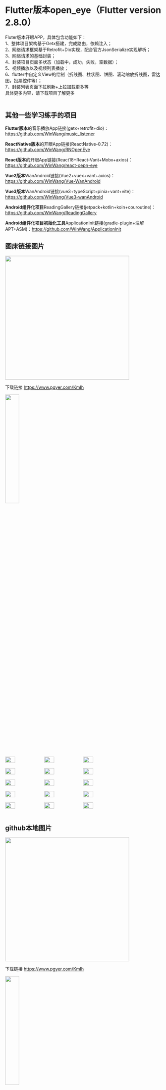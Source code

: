 # Flutter版本open_eye（Flutter version 2.8.0）

Fluter版本开眼APP，具体包含功能如下：<br>
1、整体项目架构基于Getx搭建，完成路由，依赖注入；<br>
2、网络请求框架基于Retrofit+Dio实现，配合官方JsonSerialize实现解析；<br>
3、网络请求的基础封装；<br>
4、封装项目页面多状态（加载中，成功，失败，空数据）；<br>
5、视频播放以及视频列表播放；<br>
6、flutter中自定义View的绘制（折线图、柱状图、饼图、滚动缩放折线图，雷达图，投票控件等）；<br>
7、封装列表页面下拉刷新+上拉加载更多等<br>
具体更多内容，请下载项目了解更多<br><br>

## 其他一些学习练手的项目

**Flutter版本**的音乐播放App链接(getx+retrofit+dio)：https://github.com/WinWang/music_listener <br>

**ReactNative版本**的开眼App链接(ReactNative-0.72)：https://github.com/WinWang/RNOpenEye <br>

**React版本**的开眼App链接(React18+React-Vant+Mobx+axios)：https://github.com/WinWang/react-oepn-eye <br>

**Vue2版本**WanAndroid链接(Vue2+vuex+vant+axios)：https://github.com/WinWang/Vue-WanAndroid <br>

**Vue3版本**WanAndroid链接(vue3+typeScript+pinia+vant+vite)：https://github.com/WinWang/Vue3-wanAndroid

**Android组件化项目**ReadingGallery链接(jetpack+kotlin+koin+couroutine)：https://github.com/WinWang/ReadingGallery <br>

**Android组件化项目初始化工具**ApplicationInit链接(gradle-plugin+注解APT+ASM)：https://github.com/WinWang/ApplicationInit <br>

## 图床链接图片 <br>
<img src="https://s2.loli.net/2023/04/12/3I5GqNJnTEHUlC9.png" width="400px">

下载链接 https://www.pgyer.com/KmIh


<img src="https://github.com/WinWang/open_eye/blob/master/screenshot/demo.gif" width="30%">
<br/>
<div style="display: flex; flex-direction: row">
<img src="https://s2.loli.net/2023/04/12/uRdS51WNI4UlHj7.png" width="25%">
<img src="https://s2.loli.net/2023/04/12/4HpidAjgtyQSKVW.png" width="25%">
<img src="https://s2.loli.net/2023/04/12/dfeO5ouCGmPUXAR.png" width="25%">
</div>

<br/>

<div style="display: flex; flex-direction: row">
<img src="https://s2.loli.net/2023/04/12/s8RI1bFfq7WiJM3.png" width="25%">
<img src="https://s2.loli.net/2023/04/12/HqLhKcG6QPsWk4V.png" width="25%">
<img src="https://s2.loli.net/2023/04/12/xju2cqQlKv9yJap.png" width="25%">
</div>

<br/>

<div style="display: flex; flex-direction: row">
<img src="https://s2.loli.net/2023/04/12/3rhxUOyK65JDuAz.png" width="25%">
<img src="https://s2.loli.net/2023/04/12/pwNrsGJO9va48xQ.png" width="25%">
<img src="https://s2.loli.net/2023/04/12/RkWDIcBjNbo1mpn.png" width="25%">
</div>

<br/>

<div style="display: flex; flex-direction: row">
<img src="https://s2.loli.net/2023/04/12/LUTgSvR3VPaAjyM.png" width="25%">
<img src="https://s2.loli.net/2023/04/12/WkITDd9uMZLl5GQ.png" width="25%">
<img src="https://s2.loli.net/2023/04/12/rIXAFqd3txPvjhf.png" width="25%">
</div>
<br/>

<div style="display: flex; flex-direction: row">
<img src="https://s2.loli.net/2023/04/12/6YRHqK3J9fv1imA.png" width="25%">
<img src="https://s2.loli.net/2023/04/12/4oEqZg5BXvtxebV.jpg" width="25%">
<img src="https://s2.loli.net/2023/04/12/yE24mshHFzwK9Jn.jpg" width="25%">
</div>
<br/>

## github本地图片 <br> 

<img src="https://github.com/WinWang/open_eye/blob/master/screenshot/download.png" width="400px">

下载链接 https://www.pgyer.com/KmIh


<img src="https://github.com/WinWang/open_eye/blob/master/screenshot/demo.gif" width="30%">
<br/>
<div style="display: flex; flex-direction: row">
<img src="https://github.com/WinWang/open_eye/blob/master/screenshot/1.png" width="25%">
<img src="https://github.com/WinWang/open_eye/blob/master/screenshot/2.png" width="25%">
<img src="https://github.com/WinWang/open_eye/blob/master/screenshot/3.png" width="25%">
</div>

<br/>

<div style="display: flex; flex-direction: row">
<img src="https://github.com/WinWang/open_eye/blob/master/screenshot/4.png" width="25%">
<img src="https://github.com/WinWang/open_eye/blob/master/screenshot/5.png" width="25%">
<img src="https://github.com/WinWang/open_eye/blob/master/screenshot/6.png" width="25%">
</div>

<br/>

<div style="display: flex; flex-direction: row">
<img src="https://github.com/WinWang/open_eye/blob/master/screenshot/7.png" width="25%">
<img src="https://github.com/WinWang/open_eye/blob/master/screenshot/8.png" width="25%">
<img src="https://github.com/WinWang/open_eye/blob/master/screenshot/9.png" width="25%">
</div>

<br/>

<div style="display: flex; flex-direction: row">
<img src="https://github.com/WinWang/open_eye/blob/master/screenshot/10.png" width="25%">
<img src="https://github.com/WinWang/open_eye/blob/master/screenshot/11.png" width="25%">
<img src="https://github.com/WinWang/open_eye/blob/master/screenshot/12.png" width="25%">
</div>
<br/>

<div style="display: flex; flex-direction: row">
<img src="https://github.com/WinWang/open_eye/blob/master/screenshot/13.png" width="25%">
<img src="https://github.com/WinWang/open_eye/blob/master/screenshot/14.jpg" width="25%">
<img src="https://github.com/WinWang/open_eye/blob/master/screenshot/15.jpg" width="25%">
</div>
<br/>

